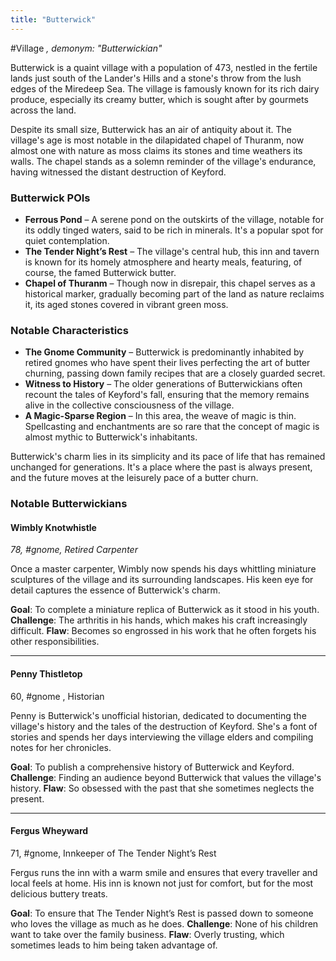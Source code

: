 ```yaml
---
title: "Butterwick"
---
```


 #Village *, demonym: "Butterwickian"*

Butterwick is a quaint village with a population of 473, nestled in the fertile lands just south of the Lander's Hills and a stone's throw from the lush edges of the Miredeep Sea. The village is famously known for its rich dairy produce, especially its creamy butter, which is sought after by gourmets across the land.

Despite its small size, Butterwick has an air of antiquity about it. The village's age is most notable in the dilapidated chapel of Thuranm, now almost one with nature as moss claims its stones and time weathers its walls. The chapel stands as a solemn reminder of the village's endurance, having witnessed the distant destruction of Keyford.

### Butterwick POIs

- **Ferrous Pond** – A serene pond on the outskirts of the village, notable for its oddly tinged waters, said to be rich in minerals. It's a popular spot for quiet contemplation.
- **The Tender Night’s Rest** – The village's central hub, this inn and tavern is known for its homely atmosphere and hearty meals, featuring, of course, the famed Butterwick butter.
- **Chapel of Thuranm** – Though now in disrepair, this chapel serves as a historical marker, gradually becoming part of the land as nature reclaims it, its aged stones covered in vibrant green moss.

### Notable Characteristics

- **The Gnome Community** – Butterwick is predominantly inhabited by retired gnomes who have spent their lives perfecting the art of butter churning, passing down family recipes that are a closely guarded secret.
- **Witness to History** – The older generations of Butterwickians often recount the tales of Keyford's fall, ensuring that the memory remains alive in the collective consciousness of the village.
- **A Magic-Sparse Region** – In this area, the weave of magic is thin. Spellcasting and enchantments are so rare that the concept of magic is almost mythic to Butterwick's inhabitants.

Butterwick's charm lies in its simplicity and its pace of life that has remained unchanged for generations. It's a place where the past is always present, and the future moves at the leisurely pace of a butter churn.

### Notable Butterwickians
#### Wimbly Knotwhistle

*78, #gnome, Retired Carpenter*

Once a master carpenter, Wimbly now spends his days whittling miniature sculptures of the village and its surrounding landscapes. His keen eye for detail captures the essence of Butterwick's charm.

**Goal**: To complete a miniature replica of Butterwick as it stood in his youth.
**Challenge**: The arthritis in his hands, which makes his craft increasingly difficult.
**Flaw**: Becomes so engrossed in his work that he often forgets his other responsibilities.

---

#### Penny Thistletop

60, #gnome , Historian

Penny is Butterwick's unofficial historian, dedicated to documenting the village's history and the tales of the destruction of Keyford. She's a font of stories and spends her days interviewing the village elders and compiling notes for her chronicles.

**Goal**: To publish a comprehensive history of Butterwick and Keyford.
**Challenge**: Finding an audience beyond Butterwick that values the village's history.
**Flaw**: So obsessed with the past that she sometimes neglects the present.

---

#### Fergus Wheyward

71, #gnome, Innkeeper of The Tender Night’s Rest

Fergus runs the inn with a warm smile and ensures that every traveller and local feels at home. His inn is known not just for comfort, but for the most delicious buttery treats.

**Goal**: To ensure that The Tender Night’s Rest is passed down to someone who loves the village as much as he does.
**Challenge**: None of his children want to take over the family business.
**Flaw**: Overly trusting, which sometimes leads to him being taken advantage of.